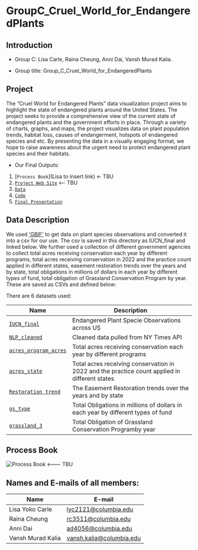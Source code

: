 # GroupC_Cruel_World_for_EndangeredPlants


## Introduction

- Group C: Lisa Carle, Raina Cheung, Anni Dai, Vansh Murad Kalia.

- Group title: Group_C_Cruel_World_for_EndangeredPlants


## Project

The “Cruel World for Endangered Plants” data visualization project aims to highlight the state of endangered plants around the United States. The project seeks to provide a comprehensive view of the current state of endangered plants and the government efforts in place. Through a variety of charts, graphs, and maps, the project visualizes data on plant population trends, habitat loss, causes of endangerment, hotspots of endangered species and etc. By presenting the data in a visually engaging format, we hope to raise awareness about the urgent need to protect endangered plant species and their habitats.


- Our Final Outputs:
1. [`Process Book`](Lisa to insert link) <- TBU
2. [`Project Web Site`](TBA) <-- TBU
3. [`Data`](https://github.com/QMSS-G5063-2023/GroupC_Cruel_World_for_EndangeredPlants/tree/main/Final/cleaned_data) 
4. [`Code`](https://github.com/QMSS-G5063-2023/GroupC_Cruel_World_for_EndangeredPlants/blob/main/Final/Final_1.Rmd)
5. [`Final Presentation`](https://youtu.be/XBb9lB_NzEE)


## Data Description

We used ['GBIF'](https://www.gbif.org/occurrence/search) to get data on plant species observations and converted it into a csv for our use. The csv is saved in this directory as IUCN_final and linked below. We further used a collection of different government agencies to collect total acres receiving conservation each year by different programs, total acres receiving conservation in 2022 and the practice count applied in different states, easement restoration trends over the years and by state, total obligations in millions of dollars in each year by different types of fund, total obligation of Grassland Conservation Program by year. These are saved as CSVs and defined below:

There are 6 datasets used:

| Name                  | Description |
|-------------------------------|-------------|
| [`IUCN_final`](https://github.com/QMSS-G5063-2023/GroupC_Cruel_World_for_EndangeredPlants/blob/main/data/IUCN_final.csv.zip) | Endangered Plant Specie Observations across US |
| [`NLP_cleaned`](https://github.com/QMSS-G5063-2023/GroupC_Cruel_World_for_EndangeredPlants/blob/main/Final/cleaned_data/NLP_cleaned.csv) | Cleaned data pulled from NY Times API |
| [`acres_program_acres`](https://github.com/QMSS-G5063-2023/GroupC_Cruel_World_for_EndangeredPlants/blob/main/Final/cleaned_data/acres_program_acres.csv) | Total acres receiving conservation each year by different programs |
| [`acres_state`](https://github.com/QMSS-G5063-2023/GroupC_Cruel_World_for_EndangeredPlants/blob/main/Final/cleaned_data/acres_state.csv) | Total acres receiving conservation in 2022 and the practice count applied in different states |
| [`Restoration trend`](https://github.com/QMSS-G5063-2023/GroupC_Cruel_World_for_EndangeredPlants/blob/main/Final/cleaned_data/Restoration%20trend.csv) | The Easement Restoration trends over the years and by state |
| [`gs_type`](https://github.com/QMSS-G5063-2023/GroupC_Cruel_World_for_EndangeredPlants/blob/main/Final/cleaned_data/gs_type.csv) | Total Obligations in millions of dollars in each year by different types of fund |
| [`grassland_3`](https://github.com/QMSS-G5063-2023/GroupC_Cruel_World_for_EndangeredPlants/blob/main/Final/cleaned_data/grassland_3.csv) | Total Obligation of Grassland Conservation Programby year |





## Process Book
![Process Book](ProcessBook/ProcessBook_GroupA.png) <--- TBU

## Names and E-mails of all members: 

|  Name   | E-mail  |
|  ---   | ---  |
|  Lisa Yoko Carle | lyc2121@columbia.edu |
|  Raina Cheung   | rc3511@columbia.edu  |
|  Anni Dai  | ad4056@columbia.edu  |
|  Vansh Murad Kalia  | vansh.kalia@columbia.edu |
